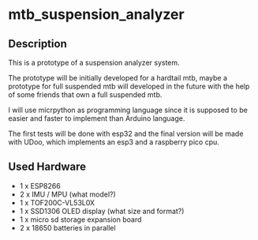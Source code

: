# mtb_suspension_analyzer

## Description

This is a prototype of a suspension analyzer system.

The prototype will be initially developed for a hardtail mtb, maybe a prototype for full suspended mtb will developed in the future with the help of some friends that own a full suspended mtb.

I will use micrpython as programming language since it is supposed to be easier and faster to implement than Arduino language. 

The first tests will be done with esp32 and the final version will be made with UDoo, which implements an esp3 and a raspberry pico cpu.

## Used Hardware

- 1 x ESP8266
- 2 x IMU / MPU (what model?)
- 1 x TOF200C-VL53L0X
- 1 x SSD1306 OLED display (what size and format?)
- 1 x micro sd storage expansion board
- 2 x 18650 batteries in parallel

